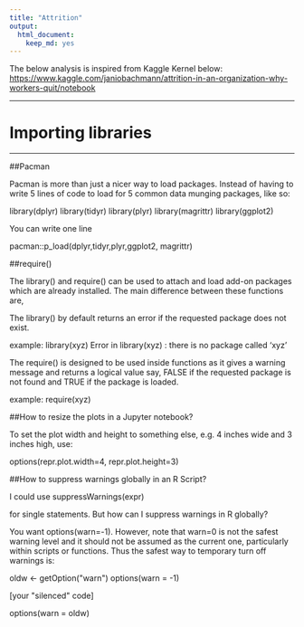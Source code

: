 ```yaml
---
title: "Attrition"
output: 
  html_document: 
    keep_md: yes
---
```




The below analysis is inspired from Kaggle Kernel below:
https://www.kaggle.com/janiobachmann/attrition-in-an-organization-why-workers-quit/notebook

---------------------------------------------------------------------------
# Importing libraries
---------------------------------------------------------------------------

##Pacman

Pacman is more than just a nicer way to load packages. Instead of having to write 5 lines of code to load for 5 common data munging packages, like so:

library(dplyr)
library(tidyr)
library(plyr) 
library(magrittr)
library(ggplot2)

You can write one line

pacman::p_load(dplyr,tidyr,plyr,ggplot2, magrittr)

##require()

The library() and require() can be used to attach and load add-on packages which are already installed. 
The main difference between these functions are,

The library() by default returns an error if the requested package does not exist.

example:
library(xyz)
Error in library(xyz) : there is no package called ‘xyz’

The require() is designed to be used inside functions as it gives a warning message and returns a logical value say, FALSE if the requested package is not found and TRUE if the package is loaded.

example:
 require(xyz)
 
 
##How to resize the plots in a Jupyter notebook?

To set the plot width and height to something else, e.g. 4 inches wide and 3 inches high, use:

options(repr.plot.width=4, repr.plot.height=3)




##How to suppress warnings globally in an R Script?

I could use
suppressWarnings(expr)

for single statements. But how can I suppress warnings in R globally?

You want options(warn=-1). However, note that warn=0 is not the safest warning level and it should not be assumed as the current one, particularly within scripts or functions. Thus the safest way to temporary turn off warnings is:

oldw <- getOption("warn")
options(warn = -1)

[your "silenced" code]

options(warn = oldw)




